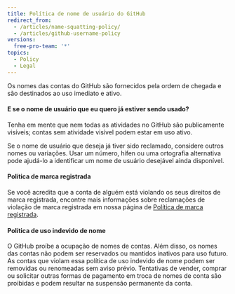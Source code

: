 ```yaml
---
title: Política de nome de usuário do GitHub
redirect_from:
  - /articles/name-squatting-policy/
  - /articles/github-username-policy
versions:
  free-pro-team: '*'
topics:
  - Policy
  - Legal
---
```


Os nomes das contas do GitHub são fornecidos pela ordem de chegada e são destinados ao uso imediato e ativo.

#### E se o nome de usuário que eu quero já estiver sendo usado?

Tenha em mente que nem todas as atividades no GitHub são publicamente visíveis; contas sem atividade visível podem estar em uso ativo.

Se o nome de usuário que deseja já tiver sido reclamado, considere outros nomes ou variações. Usar um número, hífen ou uma ortografia alternativa pode ajudá-lo a identificar um nome de usuário desejável ainda disponível.

#### Política de marca registrada

Se você acredita que a conta de alguém está violando os seus direitos de marca registrada, encontre mais informações sobre reclamações de violação de marca registrada em nossa página de [Política de marca registrada](/articles/github-trademark-policy/).

#### Política de uso indevido de nome

O GitHub proíbe a ocupação de nomes de contas. Além disso, os nomes das contas não podem ser reservados ou mantidos inativos para uso futuro. As contas que violam essa política de uso indevido de nome podem ser removidas ou renomeadas sem aviso prévio. Tentativas de vender, comprar ou solicitar outras formas de pagamento em troca de nomes de conta são proibidas e podem resultar na suspensão permanente da conta.
